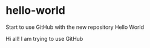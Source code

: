 # hello-world
Start to use GitHub with the new repository Hello World

Hi all!
I am trying to use GitHub 
